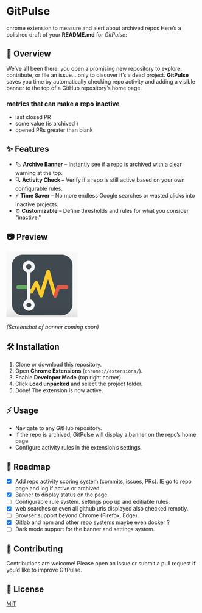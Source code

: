 # GitPulse
chrome extension to measure and alert about archived repos
Here’s a polished draft of your **README.md** for *GitPulse*:


## 🚀 Overview

We’ve all been there: you open a promising new repository to explore, contribute, or file an issue… only to discover it’s a dead project. **GitPulse** saves you time by automatically checking repo activity and adding a visible banner to the top of a GitHub repository’s home page.


### metrics that can make a repo inactive
 - last closed PR 
 - some value (is archived )
 - opened PRs greater than blank

## ✨ Features

* 🏷️ **Archive Banner** – Instantly see if a repo is archived with a clear warning at the top.
* 🔍 **Activity Check** – Verify if a repo is still active based on your own configurable rules.
* ⚡ **Time Saver** – No more endless Google searches or wasted clicks into inactive projects.
* ⚙️ **Customizable** – Define thresholds and rules for what you consider "inactive."

## 📷 Preview

![GitPulse Icon](./src/icon.png)

*(Screenshot of banner coming soon)*

## 🛠️ Installation

1. Clone or download this repository.
2. Open **Chrome Extensions** (`chrome://extensions/`).
3. Enable **Developer Mode** (top right corner).
4. Click **Load unpacked** and select the project folder.
5. Done! The extension is now active.

## ⚡ Usage

* Navigate to any GitHub repository.
* If the repo is archived, GitPulse will display a banner on the repo’s home page.
* Configure activity rules in the extension’s settings.

## 📌 Roadmap

* [x] Add repo activity scoring system (commits, issues, PRs). IE go to repo page and log if active or archived
* [x] Banner to display status on the page. 
* [ ] Configurable rule system. settings pop up and editiable rules. 
* [x] web searches or even all github urls displayed also checked remotly. 
* [ ] Browser support beyond Chrome (Firefox, Edge).
* [x] Gitlab and npm and other repo systems maybe even docker ? 
* [ ] Dark mode support for the banner and settings system.

## 🤝 Contributing

Contributions are welcome! Please open an issue or submit a pull request if you’d like to improve GitPulse.

## 📜 License

[MIT](./LICENSE)

